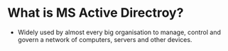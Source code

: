 # What is MS Active Directroy?

* Widely used by almost every big organisation to manage, control and govern a network of computers, servers and other devices.
